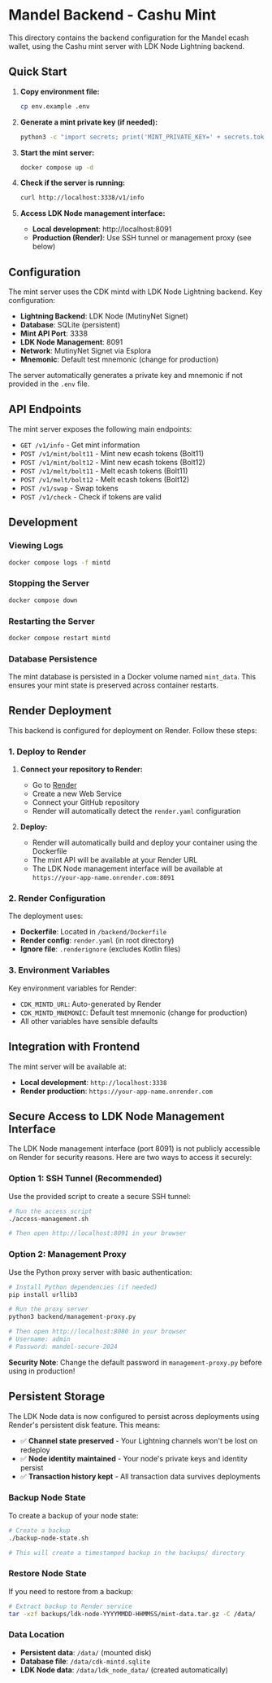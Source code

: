 # Mandel Backend - Cashu Mint

This directory contains the backend configuration for the Mandel ecash wallet, using the Cashu mint server with LDK Node Lightning backend.

## Quick Start

1. **Copy environment file:**
   ```bash
   cp env.example .env
   ```

2. **Generate a mint private key (if needed):**
   ```bash
   python3 -c "import secrets; print('MINT_PRIVATE_KEY=' + secrets.token_hex(32))" >> .env
   ```

3. **Start the mint server:**
   ```bash
   docker compose up -d
   ```

4. **Check if the server is running:**
   ```bash
   curl http://localhost:3338/v1/info
   ```

5. **Access LDK Node management interface:**
   - **Local development**: http://localhost:8091
   - **Production (Render)**: Use SSH tunnel or management proxy (see below)

## Configuration

The mint server uses the CDK mintd with LDK Node Lightning backend. Key configuration:

- **Lightning Backend**: LDK Node (MutinyNet Signet)
- **Database**: SQLite (persistent)
- **Mint API Port**: 3338
- **LDK Node Management**: 8091
- **Network**: MutinyNet Signet via Esplora
- **Mnemonic**: Default test mnemonic (change for production)

The server automatically generates a private key and mnemonic if not provided in the `.env` file.

## API Endpoints

The mint server exposes the following main endpoints:

- `GET /v1/info` - Get mint information
- `POST /v1/mint/bolt11` - Mint new ecash tokens (Bolt11)
- `POST /v1/mint/bolt12` - Mint new ecash tokens (Bolt12)
- `POST /v1/melt/bolt11` - Melt ecash tokens (Bolt11)
- `POST /v1/melt/bolt12` - Melt ecash tokens (Bolt12)
- `POST /v1/swap` - Swap tokens
- `POST /v1/check` - Check if tokens are valid

## Development

### Viewing Logs
```bash
docker compose logs -f mintd
```

### Stopping the Server
```bash
docker compose down
```

### Restarting the Server
```bash
docker compose restart mintd
```

### Database Persistence

The mint database is persisted in a Docker volume named `mint_data`. This ensures your mint state is preserved across container restarts.

## Render Deployment

This backend is configured for deployment on Render. Follow these steps:

### 1. Deploy to Render

1. **Connect your repository to Render:**
   - Go to [Render](https://render.com)
   - Create a new Web Service
   - Connect your GitHub repository
   - Render will automatically detect the `render.yaml` configuration

2. **Deploy:**
   - Render will automatically build and deploy your container using the Dockerfile
   - The mint API will be available at your Render URL
   - The LDK Node management interface will be available at `https://your-app-name.onrender.com:8091`

### 2. Render Configuration

The deployment uses:
- **Dockerfile**: Located in `/backend/Dockerfile`
- **Render config**: `render.yaml` (in root directory)
- **Ignore file**: `.renderignore` (excludes Kotlin files)

### 3. Environment Variables

Key environment variables for Render:
- `CDK_MINTD_URL`: Auto-generated by Render
- `CDK_MINTD_MNEMONIC`: Default test mnemonic (change for production)
- All other variables have sensible defaults

## Integration with Frontend

The mint server will be available at:
- **Local development**: `http://localhost:3338`
- **Render production**: `https://your-app-name.onrender.com`

## Secure Access to LDK Node Management Interface

The LDK Node management interface (port 8091) is not publicly accessible on Render for security reasons. Here are two ways to access it securely:

### Option 1: SSH Tunnel (Recommended)

Use the provided script to create a secure SSH tunnel:

```bash
# Run the access script
./access-management.sh

# Then open http://localhost:8091 in your browser
```

### Option 2: Management Proxy

Use the Python proxy server with basic authentication:

```bash
# Install Python dependencies (if needed)
pip install urllib3

# Run the proxy server
python3 backend/management-proxy.py

# Then open http://localhost:8080 in your browser
# Username: admin
# Password: mandel-secure-2024
```

**Security Note**: Change the default password in `management-proxy.py` before using in production!

## Persistent Storage

The LDK Node data is now configured to persist across deployments using Render's persistent disk feature. This means:

- ✅ **Channel state preserved** - Your Lightning channels won't be lost on redeploy
- ✅ **Node identity maintained** - Your node's private keys and identity persist
- ✅ **Transaction history kept** - All transaction data survives deployments

### Backup Node State

To create a backup of your node state:

```bash
# Create a backup
./backup-node-state.sh

# This will create a timestamped backup in the backups/ directory
```

### Restore Node State

If you need to restore from a backup:

```bash
# Extract backup to Render service
tar -xzf backups/ldk-node-YYYYMMDD-HHMMSS/mint-data.tar.gz -C /data/
```

### Data Location

- **Persistent data**: `/data/` (mounted disk)
- **Database file**: `/data/cdk-mintd.sqlite`
- **LDK Node data**: `/data/ldk_node_data/` (created automatically)
